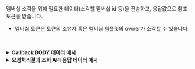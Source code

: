 멤버십 소각을 위해 필요한 데이터(소각할 멤버십 id 등)을 전송하고, 응답값으로 참조 토큰을 받습니다.

- 멤버십 토큰은 토큰의 소유자 혹은 멤버십 템플릿의 owner가 소각할 수 있습니다.

<p><br/></p>

<details/>
  <summary><b>Callback BODY 데이터 예시</b></summary>

```json
{
  "request_id": "d0d197b8-1e69-4da6-9f0d-d4803b18ebd4",
  "status": "COMPLETE",
  "results": {
    "transaction_hash": "0xc3e266f70b759feff43324882fbec3f9d0fd8c2e390a86bc6fa7b91530985a90",
    "transaction_gas_used": 108496,
    "transaction_fee": "0.239949336000000000",
    "requested_at": "2024-07-16T23:26:50+09:00",
    "finished_at": "2024-07-17T08:26:53+09:00",
  },
}
```

</details>

<details>
  <summary><b>요청처리결과 조회 API 응답 데이터 예시</b></summary>

```json
{
    "code": "20000",
    "message": "SUCCESS",
    "request_id": "d0d197b8-1e69-4da6-9f0d-d4803b18ebd4",
    "status": "COMPLETE",
    "results": {
        "transaction_hash": "0xc3e266f70b759feff43324882fbec3f9d0fd8c2e390a86bc6fa7b91530985a90",
        "transaction_gas_used": 108496,
        "transaction_fee": "0.239949336000000000",
        "requested_at": "2024-07-16T23:26:50+09:00",
        "finished_at": "2024-07-17T08:26:54+09:00"
    }
}
```

</details>
